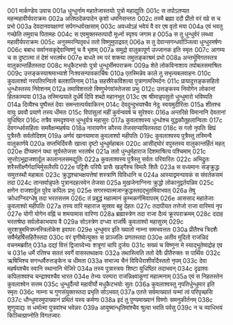 001	मार्कण्डेय उवाच
001a	धुन्धुर्नाम महातेजास्तयोः पुत्रो महाद्युतिः
001c	स तपोऽतप्यत महन्महावीर्यपराक्रमः
002a	अतिष्ठदेकपादेन कृशो धमनिसन्ततः
002c	तस्मै ब्रह्मा ददौ प्रीतो वरं वव्रे स च प्रभो
003a	देवदानवयक्षाणां सर्पगन्धर्वरक्षसाम्
003c	अवध्योऽहं भवेयं वै वर एष वृतो मया
004a	एवं भवतु गच्छेति तमुवाच पितामहः
004c	स एवमुक्तस्तत्पादौ मूर्ध्ना स्पृश्य जगाम ह
005a	स तु धुन्धुर्वरं लब्ध्वा महावीर्यपराक्रमः
005c	अनुस्मरन्पितृवधं ततो विष्णुमुपाद्रवत्
006a	स तु देवान्सगन्धर्वाञ्जित्वा धुन्धुरमर्षणः
006c	बबाध सर्वानसकृद्देवान्विष्णुं च वै भृशम्
007a	समुद्रो वालुकापूर्ण उज्जानक इति स्मृतः
007c	आगम्य च स दुष्टात्मा तं देशं भरतर्षभ
007e	बाधते स्म परं शक्त्या तमुत्तङ्काश्रमं प्रभो
008a	अन्तर्भूमिगतस्तत्र वालुकान्तर्हितस्तदा
008c	मधुकैटभयोः पुत्रो धुन्धुर्भीमपराक्रमः
009a	शेते लोकविनाशाय तपोबलसमाश्रितः
009c	उत्तङ्कस्याश्रमाभ्याशे निःश्वसन्पावकार्चिषः
010a	एतस्मिन्नेव काले तु सभृत्यबलवाहनः
010c	कुवलाश्वो नरपतिरन्वितो बलशालिनाम्
011a	सहस्रैरेकविंशत्या पुत्राणामरिमर्दनः
011c	प्रायादुत्तङ्कसहितो धुन्धोस्तस्य निवेशनम्
012a	तमाविशत्ततो विष्णुर्भगवांस्तेजसा प्रभुः
012c	उत्तङ्कस्य नियोगेन लोकानां हितकाम्यया
013a	तस्मिन्प्रयाते दुर्धर्षे दिवि शब्दो महानभूत्
013c	एष श्रीमान्नृपसुतो धुन्धुमारो भविष्यति
014a	दिव्यैश्च पुष्पैस्तं देवाः समन्तात्पर्यवाकिरन्
014c	देवदुन्दुभयश्चैव नेदुः स्वयमुदीरिताः
015a	शीतश्च वायुः प्रववौ प्रयाणे तस्य धीमतः
015c	विपांसुलां महीं कुर्वन्ववर्ष च सुरेश्वरः
016a	अन्तरिक्षे विमानानि देवतानां युधिष्ठिर
016c	तत्रैव समदृश्यन्त धुन्धुर्यत्र महासुरः
017a	कुवलाश्वस्य धुन्धोश्च युद्धकौतूहलान्विताः
017c	देवगन्धर्वसहिताः समवैक्षन्महर्षयः
018a	नारायणेन कौरव्य तेजसाप्यायितस्तदा
018c	स गतो नृपतिः क्षिप्रं पुत्रैस्तैः सर्वतोदिशम्
019a	अर्णवं खानयामास कुवलाश्वो महीपतिः
019c	कुवलाश्वस्य पुत्रैस्तु तस्मिन्वै वालुकार्णवे
020a	सप्तभिर्दिवसैः खात्वा दृष्टो धुन्धुर्महाबलः
020c	आसीद्घोरं वपुस्तस्य वालुकान्तर्हितं महत्
020e	दीप्यमानं यथा सूर्यस्तेजसा भरतर्षभ
021a	ततो धुन्धुर्महाराज दिशमाश्रित्य पश्चिमाम्
021c	सुप्तोऽभूद्राजशार्दूल कालानलसमद्युतिः
022a	कुवलाश्वस्य पुत्रैस्तु सर्वतः परिवारितः
022c	अभिद्रुतः शरैस्तीक्ष्णैर्गदाभिर्मुसलैरपि
022e	पट्टिशैः परिघैः प्रासैः खड्गैश्च विमलैः शितैः
023a	स वध्यमानः सङ्क्रुद्धः समुत्तस्थौ महाबलः
023c	क्रुद्धश्चाभक्षयत्तेषां शस्त्राणि विविधानि च
024a	आस्याद्वमन्पावकं स संवर्तकसमं तदा
024c	तान्सर्वान्नृपतेः पुत्रानदहत्स्वेन तेजसा
025a	मुखजेनाग्निना क्रुद्धो लोकानुद्वर्तयन्निव
025c	क्षणेन राजशार्दूल पुरेव कपिलः प्रभुः
025e	सगरस्यात्मजान्क्रुद्धस्तदद्भुतमिवाभवत्
026a	तेषु क्रोधाग्निदग्धेषु तदा भरतसत्तम
026c	तं प्रबुद्धं महात्मानं कुम्भकर्णमिवापरम्
026e	आससाद महातेजाः कुवलाश्वो महीपतिः
027a	तस्य वारि महाराज सुस्राव बहु देहतः
027c	तदापीयत तत्तेजो राजा वारिमयं नृप
027e	योगी योगेन वह्निं च शमयामास वारिणा
028a	ब्रह्मास्त्रेण तदा राजा दैत्यं क्रूरपराक्रमम्
028c	ददाह भरतश्रेष्ठ सर्वलोकाभयाय वै
029a	सोऽस्त्रेण दग्ध्वा राजर्षिः कुवलाश्वो महासुरम्
029c	सुरशत्रुममित्रघ्नस्त्रिलोकेश इवापरः
029e	धुन्धुमार इति ख्यातो नाम्ना समभवत्ततः
030a	प्रीतैश्च त्रिदशैः सर्वैर्महर्षिसहितैस्तदा
030c	वरं वृणीष्वेत्युक्तः स प्राञ्जलिः प्रणतस्तदा
030e	अतीव मुदितो राजन्निदं वचनमब्रवीत्
031a	दद्यां वित्तं द्विजाग्र्येभ्यः शत्रूणां चापि दुर्जयः
031c	सख्यं च विष्णुना मे स्याद्भूतेष्वद्रोह एव च
031e	धर्मे रतिश्च सततं स्वर्गे वासस्तथाक्षयः
032a	तथास्त्विति ततो देवैः प्रीतैरुक्तः स पार्थिवः
032c	ऋषिभिश्च सगन्धर्वैरुत्तङ्केन च धीमता
033a	सभाज्य चैनं विविधैराशीर्वादैस्ततो नृपम्
033c	देवा महर्षयश्चैव स्वानि स्थानानि भेजिरे
034a	तस्य पुत्रास्त्रयः शिष्टा युधिष्ठिर तदाभवन्
034c	दृढाश्वः कपिलाश्वश्च चन्द्राश्वश्चैव भारत
034e	तेभ्यः परम्परा राजन्निक्ष्वाकूणां महात्मनाम्
035a	एवं स निहतस्तेन कुवलाश्वेन सत्तम
035c	धुन्धुर्दैत्यो महावीर्यो मधुकैटभयोः सुतः
036a	कुवलाश्वस्तु नृपतिर्धुन्धुमार इति स्मृतः
036c	नाम्ना च गुणसंयुक्तस्तदा प्रभृति सोऽभवत्
037a	एतत्ते सर्वमाख्यातं यन्मां त्वं परिपृच्छसि
037c	धौन्धुमारमुपाख्यानं प्रथितं यस्य कर्मणा
038a	इदं तु पुण्यमाख्यानं विष्णोः समनुकीर्तनम्
038c	शृणुयाद्यः स धर्मात्मा पुत्रवांश्च भवेन्नरः
039a	आयुष्मान्धृतिमांश्चैव श्रुत्वा भवति पर्वसु
039c	न च व्याधिभयं किञ्चित्प्राप्नोति विगतज्वरः
